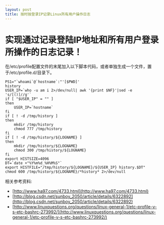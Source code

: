 ```yaml
---
layout: post
title: 按时按登录IP记录Linux所有用户操作日志
---
```


实现通过记录登陆IP地址和所有用户登录所操作的日志记录！
=====================================================
在/etc/profile配置文件的末尾加入以下脚本代码，或者单独生成一个文件，置于/etc/profile.d/目录下。

	PS1="`whoami`@`hostname`:"'[$PWD]'
	history
	USER_IP=`who -u am i 2>/dev/null| awk '{print $NF}'|sed -e 's/[()]//g'`
	if [ "$USER_IP" = "" ]
	then
		USER_IP=`hostname`
	fi
	if [ ! -d /tmp/history ]
	then
		mkdir /tmp/history
		chmod 777 /tmp/history
	fi
	if [ ! -d /tmp/history/${LOGNAME} ]
	then
		mkdir /tmp/history/${LOGNAME}
		chmod 300 /tmp/history/${LOGNAME}
	fi
	export HISTSIZE=4096
	DT=`date +"%Y%m%d_%H%M%S"`
	export HISTFILE="/tmp/history/${LOGNAME}/${USER_IP} history.$DT"
	chmod 600 /tmp/history/${LOGNAME}/*history* 2>/dev/null


相关参考资料:
* [http://www.ha97.com/4733.html](http://www.ha97.com/4733.html)
* [http://blog.csdn.net/sunboy_2050/article/details/6322892](http://blog.csdn.net/sunboy_2050/article/details/6322892)
* [http://www.linuxquestions.org/questions/linux-general-1/etc-profile-v-s-etc-bashrc-273992/](http://www.linuxquestions.org/questions/linux-general-1/etc-profile-v-s-etc-bashrc-273992/)